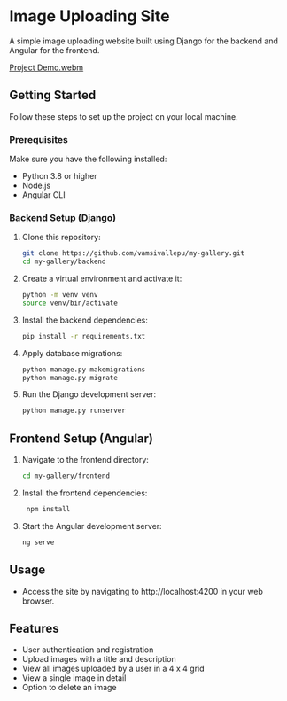 # Image Uploading Site

A simple image uploading website built using Django for the backend and Angular for the frontend.

[Project Demo.webm](https://github.com/vamsivallepu/my-gallery/assets/53989958/35ed6285-2cf8-4ab7-9120-204b738f5e4c)


## Getting Started

Follow these steps to set up the project on your local machine.

### Prerequisites

Make sure you have the following installed:

- Python 3.8 or higher
- Node.js 
- Angular CLI

### Backend Setup (Django)

1. Clone this repository:
   ```bash
   git clone https://github.com/vamsivallepu/my-gallery.git
   cd my-gallery/backend
   ```
2. Create a virtual environment and activate it:
   ```bash
   python -m venv venv
   source venv/bin/activate
   ```
3. Install the backend dependencies:
   ```bash
   pip install -r requirements.txt
   ```
4. Apply database migrations:
   ```bash
   python manage.py makemigrations
   python manage.py migrate
   ```
5. Run the Django development server:
   ```bash
   python manage.py runserver
   ```
## Frontend Setup (Angular)

1. Navigate to the frontend directory:
   ```bash
   cd my-gallery/frontend
   ```
2. Install the frontend dependencies:
   ```bash
    npm install
    ```
3. Start the Angular development server:
   ```bash
   ng serve
   ```

## Usage
- Access the site by navigating to http://localhost:4200 in your web browser.

## Features
- User authentication and registration
- Upload images with a title and description
- View all images uploaded by a user in a 4 x 4 grid
- View a single image in detail
- Option to delete an image
